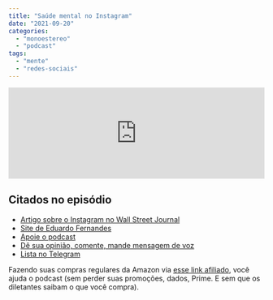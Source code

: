 ```yaml
---
title: "Saúde mental no Instagram"
date: "2021-09-20"
categories: 
  - "monoestereo"
  - "podcast"
tags: 
  - "mente"
  - "redes-sociais"
---
```


<iframe src="https://anchor.fm/monoestereo/embed/episodes/Sade-mental-no-Instagram-e17k5dk" height="180px" width="100%" frameborder="0" scrolling="no" style="width:100%;height:180px"></iframe>

## Citados no episódio

- [Artigo sobre o Instagram no Wall Street Journal](https://www.wsj.com/articles/facebook-knows-instagram-is-toxic-for-teen-girls-company-documents-show-11631620739)
- [Site de Eduardo Fernandes](https://eduf.me/)
- [Apoie o podcast](https://eduf.me/apoie/)
- [Dê sua opinião, comente, mande mensagem de voz](https://eduf.me/contato/)
- [Lista no Telegram](https://t.me/edufme)

Fazendo suas compras regulares da Amazon via [esse link afiliado](https://www.amazon.com.br/?&linkCode=ll2&tag=eduf-20&linkId=89f6c0120179c4d4d6f906d2100734f7&language=pt_BR&ref_=as_li_ss_tl), você ajuda o podcast (sem perder suas promoções, dados, Prime. E sem que os diletantes saibam o que você compra).
